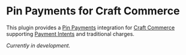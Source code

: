 # Pin Payments for Craft Commerce
This plugin provides a [Pin Payments](https://pinpayments.com/) integration for [Craft Commerce](https://craftcms.com/commerce) supporting [Payment Intents](https://stripe.com/docs/payments/payment-intents) and traditional charges.

*Currently in development.*
